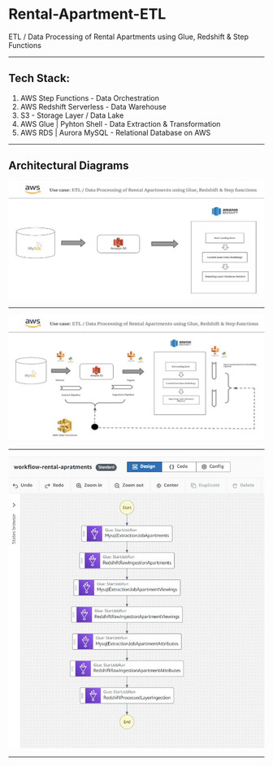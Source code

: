 # Rental-Apartment-ETL
ETL / Data Processing of Rental Apartments using Glue, Redshift &amp; Step Functions


***

## Tech Stack:
1. AWS Step Functions - Data Orchestration
2. AWS Redshift Serverless - Data Warehouse
3. S3 - Storage Layer / Data Lake
4. AWS Glue | Pyhton Shell - Data Extraction & Transformation
5. AWS RDS | Aurora MySQL - Relational Database on AWS

***

## Architectural Diagrams
![RentalApartmentArchitectural](https://github.com/yash872/Rental-Apartment-ETL/blob/main/Images/Rental-Project-Architecture.JPG)

***

![RentalApartmentFlow](https://github.com/yash872/Rental-Apartment-ETL/blob/main/Images/Rental-Project-Flow.JPG)

***

![StateMachineFlow](https://github.com/yash872/Rental-Apartment-ETL/blob/main/Images/State-Machine-workflow.JPG)

***